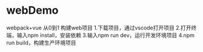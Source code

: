 # webDemo
webpack+vue 从0到1 构建web项目
1.下载项目，通过vscode打开项目
2.打开终端，输入npm install，安装依赖
3.输入npm run dev，运行开发环境项目
4.npm run build，构建生产环境项目
